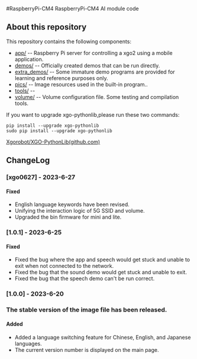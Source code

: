 #RaspberryPi-CM4
RaspberryPi-CM4 AI module code

## About this repository

This repository contains the following components:

- [app/](https://github.com/Xgorobot/RaspberryPi-CM4/tree/main/RaspberryPi-CM4-main/app) -- Raspberry Pi server for controlling a xgo2 using a mobile application.
- [demos/](https://github.com/Xgorobot/RaspberryPi-CM4/tree/main/RaspberryPi-CM4-main/demos) -- Officially created demos that can be run directly.
- [extra_demos/](https://github.com/Xgorobot/RaspberryPi-CM4/tree/main/RaspberryPi-CM4-main/extra_demos) -- Some immature demo programs are provided for learning and reference purposes only. 
- [pics/](https://github.com/Xgorobot/RaspberryPi-CM4/tree/main/RaspberryPi-CM4-main/pics) -- Image resources used in the built-in program..
- [tools/](https://github.com/Xgorobot/RaspberryPi-CM4/tree/main/RaspberryPi-CM4-main/tools) --
- [volume/](https://github.com/Xgorobot/RaspberryPi-CM4/tree/main/RaspberryPi-CM4-main/volume) -- Volume configuration file.
Some testing and compilation tools.

If you want to upgrade xgo-pythonlib,please run these two commands:

```
pip install --upgrade xgo-pythonlib
sudo pip install --upgrade xgo-pythonlib
```

[Xgorobot/XGO-PythonLib(github.com)](https://github.com/Xgorobot/XGO-PythonLib)

## ChangeLog
### [xgo0627] - 2023-6-27

#### Fixed
- English language keywords have been revised.
- Unifying the interaction logic of 5G SSID and volume.
- Upgraded the bin firmware for mini and lite.
### [1.0.1] - 2023-6-25

#### Fixed

- Fixed the bug where the app and speech would get stuck and unable to exit when not connected to the network.
- Fixed the bug that the sound demo would get stuck and unable to exit.
- Fixed the bug that the speech demo can't be run correct.

### [1.0.0] - 2023-6-20 

### The stable version of the image file has been released.

#### Added

- Added a language switching feature for Chinese, English, and Japanese languages.
- The current version number is displayed on the main page.
